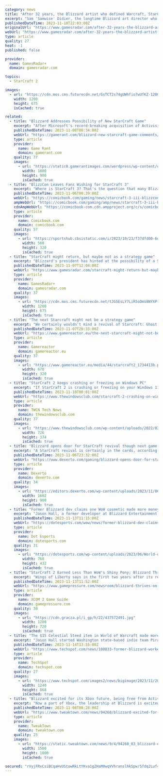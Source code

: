 ```yaml
---
category: news
title: "After 32 years, the Blizzard artist who defined Warcraft, StarCraft, and Diablo is retiring"
excerpt: "Sam 'Samwise' Didier, the longtime Blizzard art director who defined the iconic look of the studio's games, has announced that he's retiring after 32 years with the company."
publishedDateTime: 2023-11-10T22:03:00Z
originalUrl: "https://www.gamesradar.com/after-32-years-the-blizzard-artist-who-defined-warcraft-starcraft-and-diablo-is-retiring/"
webUrl: "https://www.gamesradar.com/after-32-years-the-blizzard-artist-who-defined-warcraft-starcraft-and-diablo-is-retiring/"
type: article
quality: 27
heat: -1
published: false

provider:
  name: GamesRadar+
  domain: gamesradar.com

topics:
  - StarCraft 2

images:
  - url: "https://cdn.mos.cms.futurecdn.net/GsTCT2s74gUWhfio7wUfKZ-1200-80.jpg"
    width: 1200
    height: 675
    isCached: true

related:
  - title: "Blizzard Addresses Possibility of New StarCraft Game"
    excerpt: "After Microsoft's record-breaking acquisition of Activision Blizzard, Blizzard head Mike Ybarra hints at the potential for a future StarCraft sequel. The President of Blizzard Entertainment hints ..."
    publishedDateTime: 2023-11-08T00:34:00Z
    webUrl: "https://gamerant.com/blizzard-new-starcraft-game-comments/"
    type: article
    provider:
      name: Game Rant
      domain: gamerant.com
    quality: 77
    images:
      - url: "https://static0.gamerantimages.com/wordpress/wp-content/uploads/2023/11/blizzard-logo-starcraft-revival.jpg"
        width: 1800
        height: 900
        isCached: true
  - title: "BlizzCon Leaves Fans Wishing for StarCraft 3"
    excerpt: "Where is StarCraft 3? That's the question that many Blizzard fans have had in the wake of BlizzCon 2023 taking place this weekend. During its opening ceremony of BlizzCon, Blizzard announced a variety of new expansions and updates tied to Diablo IV,"
    publishedDateTime: 2023-11-06T00:39:00Z
    webUrl: "https://comicbook.com/gaming/news/starcraft-3-iii-blizzcon-2023-react/"
    ampWebUrl: "https://comicbook.com/gaming/amp/news/starcraft-3-iii-blizzcon-2023-react/"
    cdnAmpWebUrl: "https://comicbook-com.cdn.ampproject.org/c/s/comicbook.com/gaming/amp/news/starcraft-3-iii-blizzcon-2023-react/"
    type: article
    provider:
      name: Comicbook.com
      domain: comicbook.com
    quality: 57
    images:
      - url: "https://sportshub.cbsistatic.com/i/2023/10/23/f37dfd00-6dea-4365-8236-16dc6719efd1/out-this-month-november-2023.png?width=568&height=320"
        width: 568
        height: 320
        isCached: true
  - title: "StarCraft might return, but maybe not as a strategy game"
    excerpt: "Blizzard's president has hinted at the possibility of a StarCraft revival, but a new game may not stick to the series' RTS roots"
    publishedDateTime: 2023-11-07T12:04:00Z
    webUrl: "https://www.gamesradar.com/starcraft-might-return-but-maybe-not-as-a-strategy-game/"
    type: article
    provider:
      name: GamesRadar+
      domain: gamesradar.com
    quality: 37
    images:
      - url: "https://cdn.mos.cms.futurecdn.net/tJG5EsLY7LiR5oDmV8NYXP-1200-80.jpg"
        width: 1200
        height: 675
        isCached: true
  - title: "The next Starcraft might not be a strategy game"
    excerpt: "We certainly wouldn't mind a revival of Starcraft: Ghost which was cancelled in 2006 (although got a tiny revival with the DLC Starcraft II: Nova Covert Ops), but there is frankly quite a lot that could be made with Starcraft in just about any genre."
    publishedDateTime: 2023-11-07T20:33:00Z
    webUrl: "https://www.gamereactor.eu/the-next-starcraft-might-not-be-a-strategy-game-1324343/"
    type: article
    provider:
      name: Gamereactor
      domain: gamereactor.eu
    quality: 37
    images:
      - url: "https://www.gamereactor.eu/media/44/starcraft2_1734413b.png"
        width: 670
        height: 320
        isCached: true
  - title: "StarCraft 2 keeps crashing or freezing on Windows PC"
    excerpt: "If StarCraft 2 is crashing or freezing on your Windows 11/10 PC, you can fix the issue using the following methods. Your PC configuration should match or exceed the minimum requirements laid out ..."
    publishedDateTime: 2023-11-10T00:01:00Z
    webUrl: "https://www.thewindowsclub.com/starcraft-2-crashing-on-windows"
    type: article
    provider:
      name: TWCN Tech News
      domain: thewindowsclub.com
    quality: 37
    images:
      - url: "https://www.thewindowsclub.com/wp-content/uploads/2022/02/Reset-In-game-options.jpg"
        width: 726
        height: 374
        isCached: true
  - title: "Blizzard opens door for StarCraft revival though next game may not be an RTS"
    excerpt: "A StarCraft revival is certainly in the cards, according to Blizzard President Mike Ybarra. Though the next installment may not be an RTS."
    publishedDateTime: 2023-11-06T23:32:00Z
    webUrl: "https://www.dexerto.com/gaming/blizzard-opens-door-for-starcraft-revival-though-next-game-may-not-be-an-rts-2370688/"
    type: article
    provider:
      name: Dexerto
      domain: dexerto.com
    quality: 34
    images:
      - url: "https://editors.dexerto.com/wp-content/uploads/2023/11/06/StarCraft-new-project.jpg"
        width: 1602
        height: 900
        isCached: true
  - title: "Former Blizzard dev claims one WoW cosmetic made more money than all of Starcraft 2"
    excerpt: "Jason Hall, a former developer at Blizzard Entertainment, claims StarCraft 2: Wings of Liberty brought in less revenue than World of Warcraft’s first “sparkle pony horse” mount."
    publishedDateTime: 2023-11-13T11:15:00Z
    webUrl: "https://dotesports.com/wow/news/former-blizzard-dev-claims-one-wow-cosmetic-made-more-money-than-all-of-starcraft-2"
    type: article
    provider:
      name: Dot Esports
      domain: dotesports.com
    quality: 31
    images:
      - url: "https://dotesports.com/wp-content/uploads/2023/06/World-of-Warcraft-WoW-inn.png?resize=768,432"
        width: 768
        height: 432
        isCached: true
  - title: "StarCraft 2 Earned Less Than WoW's Shiny Pony; Blizzard Thrives on Microtransactions"
    excerpt: "Wings of Liberty says in the first two years after its release the game earned less for Blizzard than a certain mount for World of Warcraft. 'This is why companies rely on microtransactions,' he says."
    publishedDateTime: 2023-11-13T11:52:00Z
    webUrl: "https://www.gamepressure.com/newsroom/blizzard-thrives-on-microtransactions/z56393"
    type: article
    provider:
      name: XCOM 2 Game Guide
      domain: gamepressure.com
    quality: 30
    images:
      - url: "https://cdn.gracza.pl/i_gp/h/22/437572491.jpg"
        width: 1280
        height: 720
        isCached: true
  - title: "The $15 Celestial Steed item in World of Warcraft made more money than all of StarCraft II"
    excerpt: "Jason Hall started Washington state-based indie team Pirate Software in 2017 after many years of being an employee at Blizzard, where he worked on games such"
    publishedDateTime: 2023-11-14T13:55:00Z
    webUrl: "https://www.techspot.com/news/100833-former-blizzard-worker-reveals-celestial-steed-microtransaction-wow.html"
    type: article
    provider:
      name: TechSpot
      domain: techspot.com
    quality: 27
    images:
      - url: "https://www.techspot.com/images2/news/bigimage/2023/11/2023-11-14-image-5.jpg"
        width: 1240
        height: 868
        isCached: true
  - title: "Blizzard excited for its Xbox future, being free from Activision could lead to a new StarCraft"
    excerpt: "Now a part of Xbox, the leadership at Blizzard is excited to be back in control of the studio's future - and that could mean the return of StarCraft."
    publishedDateTime: 2023-11-08T08:28:00Z
    webUrl: "https://www.tweaktown.com/news/94260/blizzard-excited-for-its-xbox-future-being-free-from-activision-could-lead-to-new-starcraft/index.html"
    type: article
    provider:
      name: TweakTown
      domain: tweaktown.com
    quality: 25
    images:
      - url: "https://static.tweaktown.com/news/9/4/94260_03_blizzard-excited-for-its-xbox-future-being-free-from-activision-could-lead-to-new-starcraft_full.jpg"
        width: 1500
        height: 1000
        isCached: true

secured: "rVyjFRxCsiBCqaHvUStowRkLtYKva1gZHaM0wqVVhranslhkSpw/5fdq2Luf4meeo063pngy2WrMQb8yI3Qe8AEevsVUEysjFK38u5K1LzSeuGpHCBI3FVibc3k8veDAohejoLKeAxZNTpe9BcMADm/RVZBNk2/qxJi7GHZlPoFhT4hLHdLruQb9zczycAQMDWubooNczqkHcSzqVQ4rVXf+ui7JC+iWzNiKec6dlRtSlKEkpWic6CfRiiUNTyv0CMSpyQzKJ1FQWNXl+bAMwKvi7i45JQ3O4xE6xOpa+ohaKNsgQ0gqxYeQZKE6+YZpM/bDt/a0303jw3l7CZFCUOhDzodlGt0OrOsUO9Ub8Ow=;FMn6GIzroex18b0PgiAPcQ=="
---
```


